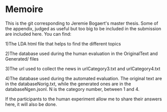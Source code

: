 # Memoire

This is the git corresponding to Jeremie Bogaert's master thesis. Some of the appendix, judged as useful but too big to be included in the submission are included here. You can find: 

1)The LDA html file that helps to find the different topics	

2)The database used during the human evaluation in the OriginalText and Generated/ files

3)The url used to collect the news in urlCategory3.txt and urlCategory4.txt

4)The database used during the automated evaluation. The original text are in the databaseNorig.txt, while the generated ones are in the databaseNgen.jsonl. N is the category number, between 1 and 4.

If the participants to the human experiment allow me to share their answers here, it will also be done. 
